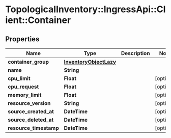# TopologicalInventory::IngressApi::Client::Container

## Properties
Name | Type | Description | Notes
------------ | ------------- | ------------- | -------------
**container_group** | [**InventoryObjectLazy**](InventoryObjectLazy.md) |  | 
**name** | **String** |  | 
**cpu_limit** | **Float** |  | [optional] 
**cpu_request** | **Float** |  | [optional] 
**memory_limit** | **Float** |  | [optional] 
**resource_version** | **String** |  | [optional] 
**source_created_at** | **DateTime** |  | [optional] 
**source_deleted_at** | **DateTime** |  | [optional] 
**resource_timestamp** | **DateTime** |  | [optional] 


